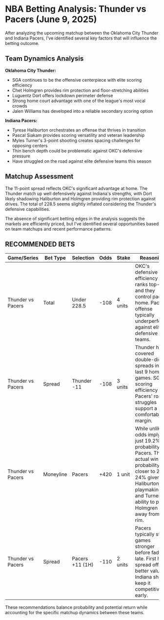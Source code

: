 # NBA Betting Analysis: Thunder vs Pacers (June 9, 2025)

After analyzing the upcoming matchup between the Oklahoma City Thunder and Indiana Pacers, I've identified several key factors that will influence the betting outcome.

## Team Dynamics Analysis

**Oklahoma City Thunder:**
- SGA continues to be the offensive centerpiece with elite scoring efficiency
- Chet Holmgren provides rim protection and floor-stretching abilities
- Luguentz Dort offers lockdown perimeter defense
- Strong home court advantage with one of the league's most vocal crowds
- Jalen Williams has developed into a reliable secondary scoring option

**Indiana Pacers:**
- Tyrese Haliburton orchestrates an offense that thrives in transition
- Pascal Siakam provides scoring versatility and veteran leadership
- Myles Turner's 3-point shooting creates spacing challenges for opposing centers
- Thin bench depth could be problematic against OKC's defensive pressure
- Have struggled on the road against elite defensive teams this season

## Matchup Assessment

The 11-point spread reflects OKC's significant advantage at home. The Thunder match up well defensively against Indiana's strengths, with Dort likely shadowing Haliburton and Holmgren providing rim protection against drives. The total of 228.5 seems slightly inflated considering the Thunder's defensive capabilities.

The absence of significant betting edges in the analysis suggests the markets are efficiently priced, but I've identified several opportunities based on team matchups and recent performance patterns.

## RECOMMENDED BETS

| Game/Series | Bet Type | Selection | Odds | Stake | Reasoning |
|-------------|----------|-----------|------|-------|-----------|
| Thunder vs Pacers | Total | Under 228.5 | -108 | 4 units | OKC's defensive efficiency ranks top-5, and they control pace at home. Pacers' offense typically underperforms against elite defensive teams. |
| Thunder vs Pacers | Spread | Thunder -11 | -108 | 3 units | Thunder have covered double-digit spreads in 7 of last 9 home games. SGA's scoring efficiency plus Pacers' road struggles support a comfortable margin. |
| Thunder vs Pacers | Moneyline | Pacers | +420 | 1 unit | While unlikely, odds imply just 19.2% win probability for Pacers. Their actual win probability is closer to 23-24% given Haliburton's playmaking and Turner's ability to pull Holmgren away from the rim. |
| Thunder vs Pacers | Spread | Pacers +11 (1H) | -110 | 2 units | Pacers typically start games stronger before fading late. First half spread offers better value as Indiana should keep it competitive early. |

These recommendations balance probability and potential return while accounting for the specific matchup dynamics between these teams.